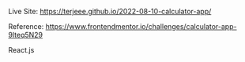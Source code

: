 Live Site: https://terjeee.github.io/2022-08-10-calculator-app/

Reference: https://www.frontendmentor.io/challenges/calculator-app-9lteq5N29

React.js

